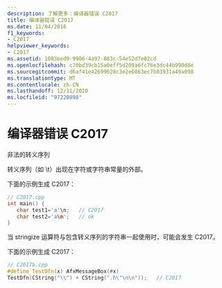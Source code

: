 ```yaml
---
description: 了解更多：编译器错误 C2017
title: 编译器错误 C2017
ms.date: 11/04/2016
f1_keywords:
- C2017
helpviewer_keywords:
- C2017
ms.assetid: 1083eed9-9906-4a97-883c-54e52d7e82cd
ms.openlocfilehash: c70bd39cb15a0eff5d209a6fc76e3dc44b990d8e
ms.sourcegitcommit: d6af41e42699628c3e2e6063ec7b03931a49a098
ms.translationtype: MT
ms.contentlocale: zh-CN
ms.lasthandoff: 12/11/2020
ms.locfileid: "97220898"
---
```

# <a name="compiler-error-c2017"></a>编译器错误 C2017

非法的转义序列

转义序列（如 \t）出现在字符或字符串常量的外部。

下面的示例生成 C2017：

```cpp
// C2017.cpp
int main() {
   char test1='a'\n;   // C2017
   char test2='a\n';   // ok
}
```

当 stringize 运算符与包含转义序列的字符串一起使用时，可能会发生 C2017。

下面的示例生成 C2017：

```cpp
// C2017b.cpp
#define TestDfn(x) AfxMessageBox(#x)
TestDfn(CString("\\") + CString(".h\"\n\n"));   // C2017
```

